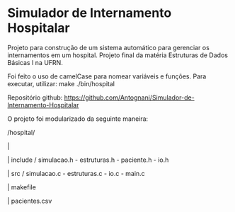 # Simulador de Internamento Hospitalar
Projeto para construção de um sistema automático para gerenciar os internamentos em um hospital. Projeto final da matéria Estruturas de Dados Básicas I na UFRN.

Foi feito o uso de camelCase para nomear variáveis e funções.
Para executar, utilizar:
make
./bin/hospital

Repositório github: https://github.com/Antognani/Simulador-de-Internamento-Hospitalar

O projeto foi modularizado da seguinte maneira:

/hospital/

|

| include / simulacao.h - estruturas.h - paciente.h - io.h

| src / simulacao.c - estruturas.c - io.c - main.c

| makefile

| pacientes.csv

